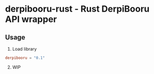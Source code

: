 # derpibooru-rust - Rust DerpiBooru API wrapper

## Usage
1. Load library
```toml
derpibooru = "0.1"
```
2. WIP
